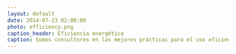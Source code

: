 ```yaml
---
layout: default
date: 2014-07-23 02:00:00
photo: efficiency.png
caption_header: Eficiencia energética
caption: Somos consultores en las mejores prácticas para el uso eficiente de la energía y contribuir a la reducción de la huella de carbono.
---
```

